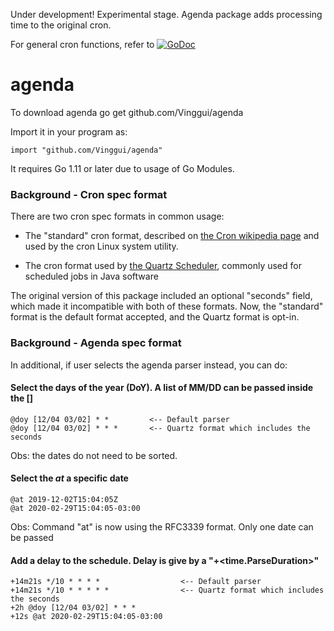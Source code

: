Under development! Experimental stage. Agenda package adds processing time to the original cron.

For general cron functions, refer to [![GoDoc](http://godoc.org/github.com/robfig/cron?status.png)](http://godoc.org/github.com/robfig/cron)

# agenda
To download agenda
	go get github.com/Vinggui/agenda

Import it in your program as:

	import "github.com/Vinggui/agenda"

It requires Go 1.11 or later due to usage of Go Modules.

### Background - Cron spec format

There are two cron spec formats in common usage:

- The "standard" cron format, described on [the Cron wikipedia page] and used by
  the cron Linux system utility.

- The cron format used by [the Quartz Scheduler], commonly used for scheduled
  jobs in Java software

[the Cron wikipedia page]: https://en.wikipedia.org/wiki/Cron
[the Quartz Scheduler]: http://www.quartz-scheduler.org/documentation/quartz-2.x/tutorials/crontrigger.html

The original version of this package included an optional "seconds" field, which
made it incompatible with both of these formats. Now, the "standard" format is
the default format accepted, and the Quartz format is opt-in.

### Background - Agenda spec format

In additional, if user selects the agenda parser instead, you can do:

#### Select the days of the year (DoY). A list of MM/DD can be passed inside the []
	@doy [12/04 03/02] * *         <-- Default parser
	@doy [12/04 03/02] * * *       <-- Quartz format which includes the seconds
 Obs: the dates do not need to be sorted.

#### Select the *at* a specific date
	@at 2019-12-02T15:04:05Z
	@at 2020-02-29T15:04:05-03:00
 Obs: Command "at" is now using the RFC3339 format.
      Only one date can be passed

#### Add a delay to the schedule. Delay is give by a "+<time.ParseDuration>"
	+14m21s */10 * * * *                  <-- Default parser
	+14m21s */10 * * * * *                <-- Quartz format which includes the seconds
	+2h @doy [12/04 03/02] * * *
	+12s @at 2020-02-29T15:04:05-03:00
